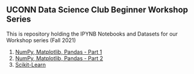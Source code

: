 ## UCONN Data Science Club Beginner Workshop Series

This is repository holding the IPYNB Notebooks and Datasets for our Workshop series (Fall 2021)

1. [NumPy, Matplotlib, Pandas - Part 1](/numpy-pandas-matplotlib-part-1/NumPy-Pandas-Matplotlib-Part-1.ipynb)
2. [NumPy, Matplotlib, Pandas - Part 2](/numpy-pandas-matplotlib-part-2/NumPy_Matplotlib_Pandas-Part-2.ipynb)
3. [Scikit-Learn](/scikit-learn/DSWorkshop3.ipynb)
